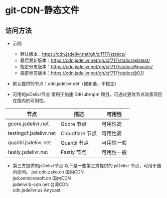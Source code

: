 # git-CDN-静态文件


## 访问方法
- 示例
  * 默认版本：https://cdn.jsdelivr.net/gh/cjf717/statics/
  * 最后更新版本：https://cdn.jsdelivr.net/gh/cjf717/statics@latest/
  * 指定分支版本：https://cdn.jsdelivr.net/gh/cjf717/statics@master/
  * 指定标签版本：https://cdn.jsdelivr.net/gh/cjf717/statics@0.1/
  
- 默认提供的节点：cdn.jsdelivr.net（被和谐，不稳定）

- 可用的jsDelivr节点
常用于加速 GitHub/npm 项目，可通过更改节点改善项目在国内的可用性。

|节点|描述|可用性|
|----|----|----|
|gcore.jsdelivr.net|Gcore 节点|可用性高|
|testingcf.jsdelivr.net|Cloudflare 节点|可用性高|
|quantil.jsdelivr.net|Quantil 节点|可用性一般|
|fastly.jsdelivr.net|Fastly 节点|可用性一般|

- 第三方提供的jsDelivr节点
以下是一些第三方提供的 jsDelivr 节点，可用于国内访问。
jsd.cdn.zzko.cn    国内CDN    
jsd.onmicrosoft.cn    国内CDN    
jsdelivr.b-cdn.net    台湾CDN    
cdn.jsdelivr.us    Anycast    